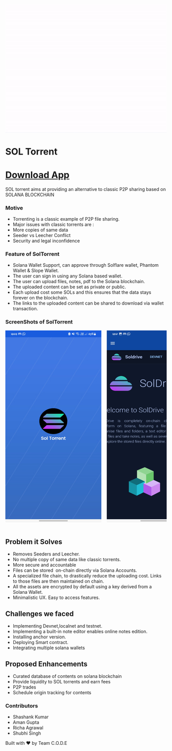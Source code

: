 ![](./Image-Assets/img1.gif)
# SOL Torrent
# [Download App]()   
SOL torrent aims at providing an alternative to classic P2P sharing based on SOLANA BLOCKCHAIN


### Motive
- Torrenting is a classic example of P2P file sharing.
- Major issues with classic torrents are :
- More copies of same data
- Seeder vs Leecher Conflict
- Security and legal inconfidence


### Feature of SolTorrent
- Solana Wallet Support, can approve through Solflare wallet, Phantom Wallet & Slope Wallet.
- The user can sign in using any Solana based wallet.
- The user can upload files, notes, pdf to the Solana blockchain.
- The uploaded content can be set as private or public.
- Each upload cost some SOLs and this ensures that the data stays forever on the blockchain.
- The links to the uploaded content can be shared to download via wallet transaction.


### ScreenShots of SolTorrent 
<pre>
<img src="./images/img1.jpg" alt="1" width="300" height="600" /> &nbsp;<img src="./images/img2.jpg" alt="1" width="300" height="600" /> &nbsp;<img src="./images/img3.jpg" alt="1" width="300" height="600" />&nbsp; <img src="./images/img11.jpg" alt="1" width="300" height="600" />&nbsp; <img src="./images/img4.jpg" alt="1" width="300" height="600" />&nbsp; <img src="./images/img5.jpg" alt="1"
	 width="300" height="600" /> &nbsp;<img src="./images/img6.jpg" alt="1"
	 width="300" height="600" /> &nbsp;<img src="./images/img7.jpg" alt="1"
	 width="300" height="600" />

</pre>

## Problem it Solves
- Removes Seeders and Leecher.
- No multiple copy of same data like classic torrents.
- More secure and accountable
- Files can be stored  on-chain directly via Solana Accounts.
- A specialized file chain, to drastically reduce the uploading cost. Links to those files are then maintained on chain.
- All the assets are encrypted by default using a key derived from a Solana Wallet.
- Minimalistic UX. Easy to access features. 

## Challenges we faced

- Implementing Devnet,localnet and testnet.
- Implementing a built-in note editor enables online notes edition.
- Installing anchor version.
- Deploying Smart contract.
- Integrating multiple solana wallets

## Proposed Enhancements
- Curated database of contents on solana blockchain 
- Provide liquidity to SOL torrents and earn fees
- P2P trades
- Schedule origin tracking for contents


### Contributors
- Shashank Kumar
- Aman Gupta
- Richa Agrawal
- Shubhi Singh

Built with ❤️ by Team C.O.D.E
